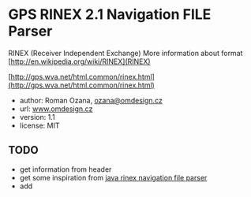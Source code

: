 # GPS RINEX 2.1 Navigation FILE Parser

RINEX (Receiver Independent Exchange)
More information about format [http://en.wikipedia.org/wiki/RINEX](RINEX)

[http://gps.wva.net/html.common/rinex.html](http://gps.wva.net/html.common/rinex.html)

- author: Roman Ozana, ozana@omdesign.cz
- url: www.omdesign.cz
- version: 1.1
- license: MIT


## TODO

- get information from header
- get some inspiration from [java rinex navigation file parser](https://code.google.com/p/gogps/source/browse/src/main/java/org/gogpsproject/parser/rinex/RinexNavigationParser.java)
- add